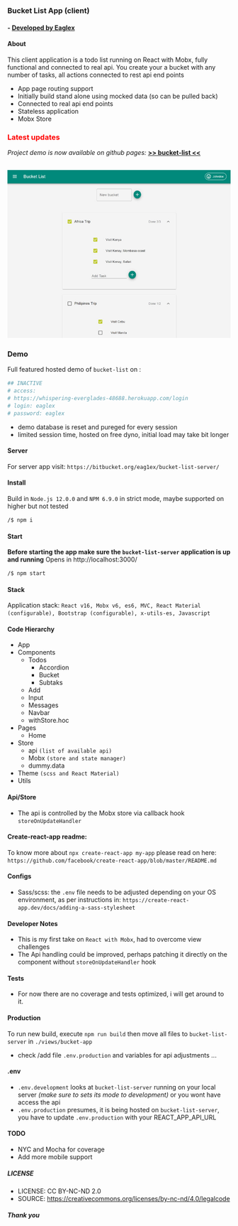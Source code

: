 ### Bucket List App (client)

#### - [ Developed by Eaglex ](http://eaglex.net)

#### About

This client application is a todo list running on React with Mobx, fully functional and connected to real api.
You create your a bucket with any number of tasks, all actions connected to rest api end points

- App page routing support
- Initially build stand alone using mocked data (so can be pulled back)
- Connected to real api end points
- Stateless application
- Mobx Store

### <span style="color:red">Latest updates</span>

<i>Project demo is now available on github pages: </i>
**[ >> bucket-list <<](https://eag1ex.github.io/bucket-list-app-client/)**

<br>

<img src="./screens/bucket-list-features.jpg"/>

<br>

### Demo

Full featured hosted demo of `bucket-list` on :

```sh
## INACTIVE
# access:
# https://whispering-everglades-48688.herokuapp.com/login
# login: eaglex
# password: eaglex
```

- demo database is reset and pureged for every session
- limited session time, hosted on free dyno, initial load may take bit longer

#### Server

For server app visit: `https://bitbucket.org/eag1ex/bucket-list-server/`

#### Install

Build in `Node.js 12.0.0` and `NPM 6.9.0` in strict mode, maybe supported on higher but not tested

```sh
/$ npm i
```

#### Start

**Before starting the app make sure the `bucket-list-server` application is up and running**
Opens in http://localhost:3000/

```sh
/$ npm start
```

#### Stack

Application stack: `React v16, Mobx v6, es6, MVC, React Material (configurable), Bootstrap (configurable), x-utils-es, Javascript`

#### Code Hierarchy

- App
- Components
  - Todos
    - Accordion
    - Bucket
    - Subtaks
  - Add
  - Input
  - Messages
  - Navbar
  - withStore.hoc
- Pages
  - Home
- Store
  - api `(list of available api)`
  - Mobx `(store and state manager)`
  - dummy.data
- Theme `(scss and React Material)`
- Utils

#### Api/Store

- The api is controlled by the Mobx store via callback hook `storeOnUpdateHandler`

#### Create-react-app readme:

To know more about `npx create-react-app my-app` please read on here:
`https://github.com/facebook/create-react-app/blob/master/README.md`

#### Configs

- Sass/scss: the `.env` file needs to be adjusted depending on your OS environment, as per instructions in: `https://create-react-app.dev/docs/adding-a-sass-stylesheet`

#### Developer Notes

- This is my first take on `React with Mobx`, had to overcome view challenges
- The Api handling could be improved, perhaps patching it directly on the component without `storeOnUpdateHandler` hook

#### Tests

- For now there are no coverage and tests optimized, i will get around to it.

#### Production

To run new build, execute `npm run build` then move all files to `bucket-list-server` in `./views/bucket-app`

- check /add file `.env.production` and variables for api adjustments ...

#### .env

- `.env.development` looks at `bucket-list-server` running on your local server _(make sure to sets its mode to development)_ or you wont have access the api
- `.env.production` presumes, it is being hosted on `bucket-list-server`, you have to update `.env.production` with your REACT_APP_API_URL

#### TODO

- NYC and Mocha for coverage
- Add more mobile support

##### LICENSE

- LICENSE: CC BY-NC-ND 2.0
- SOURCE: https://creativecommons.org/licenses/by-nc-nd/4.0/legalcode

##### Thank you
